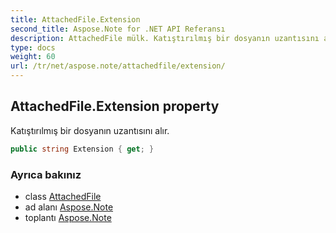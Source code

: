 ```yaml
---
title: AttachedFile.Extension
second_title: Aspose.Note for .NET API Referansı
description: AttachedFile mülk. Katıştırılmış bir dosyanın uzantısını alır.
type: docs
weight: 60
url: /tr/net/aspose.note/attachedfile/extension/
---
```

## AttachedFile.Extension property

Katıştırılmış bir dosyanın uzantısını alır.

```csharp
public string Extension { get; }
```

### Ayrıca bakınız

* class [AttachedFile](../)
* ad alanı [Aspose.Note](../../attachedfile/)
* toplantı [Aspose.Note](../../../)


